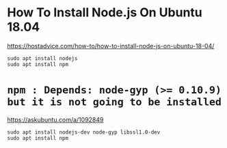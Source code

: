 # How To Install Node.js On Ubuntu 18.04 #

https://hostadvice.com/how-to/how-to-install-node-js-on-ubuntu-18-04/


```shell
sudo apt install nodejs
sudo apt install npm
```


# `npm : Depends: node-gyp (>= 0.10.9) but it is not going to be installed` #

https://askubuntu.com/a/1092849

```shell
sudo apt install nodejs-dev node-gyp libssl1.0-dev
sudo apt install npm
```
